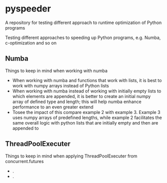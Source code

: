 # pyspeeder
A repository for testing different approach to runtime optimization of Python programs

Testing different approaches to speeding up Python programs, e.g. Numba, c-optimization and so on

## Numba

Things to keep in mind when working with numba
- When working with numba and functions that work with lists, it is best to work with numpy arrays instead of Python lists
- When working with numba instead of working with initially empty lists to which elements are appended, it is better to create an initial numpy array of defined type and length; this will help numba enhance performance to an even greater extend
- Tosee the impact of this compare example 2 with example 3. Example 3 uses numpy arrays of predefined lengths, while example 2 facilitates the same overall logic with python lists that are initially empty and then are appended to

## ThreadPoolExecuter

Things to keep in mind when applying ThreadPoolExecuter from concurrent.futures
- .
- .
